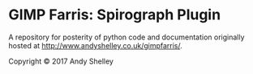 # GIMP Farris: Spirograph Plugin
A repository for posterity of python code and documentation originally hosted at http://www.andyshelley.co.uk/gimpfarris/.

Copyright © 2017 Andy Shelley

